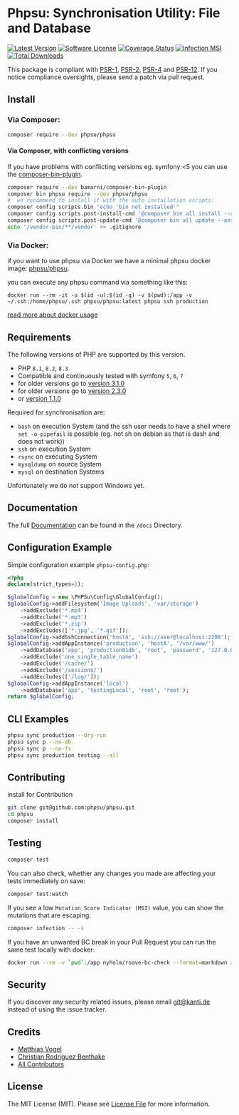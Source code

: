 # Phpsu: Synchronisation Utility: File and Database

[![Latest Version](https://img.shields.io/github/release-pre/phpsu/phpsu.svg?style=flat-square)](https://github.com/phpsu/phpsu/releases)
[![Software License](https://img.shields.io/badge/license-MIT-brightgreen.svg?style=flat-square)](LICENSE)
[![Coverage Status](https://img.shields.io/codecov/c/gh/phpsu/phpsu.svg?style=flat-square)](https://codecov.io/gh/phpsu/phpsu)
[![Infection MSI](https://img.shields.io/endpoint?style=flat-square&url=https://badge-api.stryker-mutator.io/github.com/phpsu/phpsu/master)](https://infection.github.io)
[![Total Downloads](https://img.shields.io/packagist/dt/phpsu/phpsu.svg?style=flat-square)](https://packagist.org/packages/phpsu/phpsu)

This package is compliant with [PSR-1], [PSR-2], [PSR-4] and [PSR-12]. If you notice compliance oversights, please send a patch via pull request.

[PSR-1]: https://github.com/php-fig/fig-standards/blob/master/accepted/PSR-1-basic-coding-standard.md
[PSR-2]: https://github.com/php-fig/fig-standards/blob/master/accepted/PSR-2-coding-style-guide.md
[PSR-4]: https://github.com/php-fig/fig-standards/blob/master/accepted/PSR-4-autoloader.md
[PSR-12]: https://github.com/php-fig/fig-standards/blob/master/accepted/PSR-12-extended-coding-style-guide.md

## Install

### Via Composer:

````bash
composer require --dev phpsu/phpsu
````

#### Via Composer, with conflicting versions

If you have problems with conflicting versions eg. symfony:<5 you can use the [composer-bin-plugin].

````bash
composer require --dev bamarni/composer-bin-plugin
composer bin phpsu require --dev phpsu/phpsu
#  we recommend to install it with the auto installation scripts:
composer config scripts.bin "echo 'bin not installed'"
composer config scripts.post-install-cmd '@composer bin all install --ansi'
composer config scripts.post-update-cmd '@composer bin all update --ansi'
echo '/vendor-bin/**/vendor' >> .gitignore
````

[composer-bin-plugin]: https://github.com/bamarni/composer-bin-plugin

### Via Docker:

if you want to use phpsu via Docker we have a minimal phpsu docker image: [phpsu/phpsu].

you can execute any phpsu command via something like this:

``docker run --rm -it -u $(id -u):$(id -g) -v $(pwd):/app -v ~/.ssh:/home/phpsu/.ssh phpsu/phpsu:latest phpsu ssh production``

[read more about docker usage]


[phpsu/phpsu]: https://hub.docker.com/r/phpsu/phpsu
[read more about docker usage]: docs/Docker.md

## Requirements

The following versions of PHP are supported by this version.

* PHP `8.1`, `8.2`, `8.3`
* Compatible and continuously tested with symfony `5`, `6`, `7`
* for older versions go to [version 3.1.0](https://github.com/phpsu/phpsu/tree/3.1.0)
* for older versions go to [version 2.3.0](https://github.com/phpsu/phpsu/tree/2.3.0)
* or [version 1.1.0](https://github.com/phpsu/phpsu/tree/1.1.0)

Required for synchronisation are:
* ``bash`` on execution System (and the ssh user needs to have a shell where `set -o pipefail` is possible (eg. not sh on debian as that is dash and does not work))
* ``ssh`` on execution System
* ``rsync`` on executing System
* ``mysqldump`` on source System
* ``mysql`` on destination Systems

Unfortunately we do not support Windows yet.

## Documentation

The full [Documentation](docs/index.md) can be found in the ``/docs`` Directory.

## Configuration Example

Simple configuration example `phpsu-config.php`:

````php
<?php
declare(strict_types=1);

$globalConfig = new \PHPSu\Config\GlobalConfig();
$globalConfig->addFilesystem('Image Uploads', 'var/storage')
    ->addExclude('*.mp4')
    ->addExclude('*.mp3')
    ->addExclude('*.zip')
    ->addExcludes(['*.jpg', '*.gif']);
$globalConfig->addSshConnection('hostA', 'ssh://user@localhost:2208');
$globalConfig->addAppInstance('production', 'hostA', '/var/www/')
    ->addDatabase('app', 'production01db', 'root', 'password', '127.0.0.1', 3307)
    ->addExclude('one_single_table_name')
    ->addExclude('/cache/')
    ->addExclude('/session$/')
    ->addExcludes(['/log/']);
$globalConfig->addAppInstance('local')
    ->addDatabase('app', 'testingLocal', 'root', 'root');
return $globalConfig;
````

## CLI Examples

````bash
phpsu sync production --dry-run
phpsu sync p --no-db
phpsu sync p --no-fs
phpsu sync production testing --all
````

<!--### PHP API Examples

````php
<?php
declare(strict_types=1);

$log = new \Symfony\Component\Console\Output\BufferedOutput();
$configurationLoader = new \PHPSu\Config\ConfigurationLoader();
$syncOptions = new \PHPSu\SyncOptions('production');
$phpsu = new \PHPSu\Controller();
$phpsu->sync($log, $configurationLoader->getConfig(), $syncOptions);
````-->

## Contributing

install for Contribution
````bash
git clone git@github.com:phpsu/phpsu.git
cd phpsu
composer install
````

## Testing

````bash
composer test
````

You can also check, whether any changes you made are affecting your tests immediately on save:
````bash
composer test:watch
````

If you see a low `Mutation Score Indicator (MSI)` value, you can show the mutations that are escaping:
````bash
composer infection -- -s
````

If you have an unwanted BC break in your Pull Request you can run the same test locally with docker:
````bash
docker run --rm -v `pwd`:/app nyholm/roave-bc-check --format=markdown > results.md
````

## Security

If you discover any security related issues, please email git@kanti.de instead of using the issue tracker.

## Credits

- [Matthias Vogel](https://github.com/Kanti)
- [Christian Rodriguez Benthake](https://github.com/ChrisB9)
- [All Contributors](https://github.com/phpsu/phpsu/contributors)

## License

The MIT License (MIT). Please see [License File](https://github.com/phpsu/phpsu/blob/master/LICENSE) for more information.
